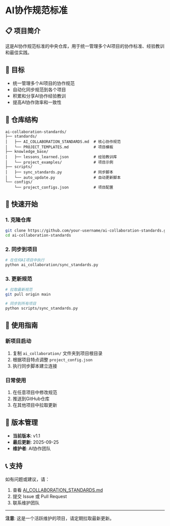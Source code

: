 # AI协作规范标准

## 📋 项目简介

这是AI协作规范标准的中央仓库，用于统一管理多个AI项目的协作标准、经验教训和最佳实践。

## 🎯 目标

- 统一管理多个AI项目的协作规范
- 自动化同步规范到各个项目
- 积累和分享AI协作经验教训
- 提高AI协作效率和一致性

## 📁 仓库结构

```
ai-collaboration-standards/
├── standards/
│   ├── AI_COLLABORATION_STANDARDS.md  # 核心协作规范
│   └── PROJECT_TEMPLATES.md           # 项目模板
├── knowledge_base/
│   ├── lessons_learned.json           # 经验教训库
│   └── project_examples/              # 项目示例
├── scripts/
│   ├── sync_standards.py              # 同步脚本
│   └── auto_update.py                 # 自动更新脚本
└── configs/
    └── project_configs.json           # 项目配置
```

## 🚀 快速开始

### 1. 克隆仓库
```bash
git clone https://github.com/your-username/ai-collaboration-standards.git
cd ai-collaboration-standards
```

### 2. 同步到项目
```bash
# 在任何AI项目中执行
python ai_collaboration/sync_standards.py
```

### 3. 更新规范
```bash
# 拉取最新规范
git pull origin main

# 同步到所有项目
python scripts/sync_standards.py
```

## 📖 使用指南

### 新项目启动
1. 复制 `ai_collaboration/` 文件夹到项目根目录
2. 根据项目特点调整 `project_config.json`
3. 执行同步脚本建立连接

### 日常使用
1. 在任意项目中修改规范
2. 推送到GitHub仓库
3. 在其他项目中拉取更新

## 🔄 版本管理

- **当前版本**: v1.1
- **最后更新**: 2025-09-25
- **维护者**: AI协作团队

## 📞 支持

如有问题或建议，请：
1. 查看 [AI_COLLABORATION_STANDARDS.md](./standards/AI_COLLABORATION_STANDARDS.md)
2. 提交 Issue 或 Pull Request
3. 联系维护团队

---

**注意**: 这是一个活跃维护的项目，请定期拉取最新更新。

